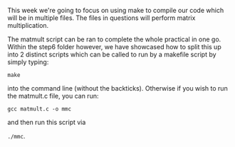 This week we're going to focus on using make to compile our code which will be in multiple files. The files in questions will perform matrix multiplication.

The matmult script can be ran to complete the whole practical in one go. 
Within the step6 folder however, we have showcased how to split this up into 2 distinct scripts which can be called to run by a makefile script by simply typing: 

`make` 

into the command line (without the backticks). 
Otherwise if you wish to run the matmult.c file, you can run: 

`gcc matmult.c -o mmc` 

and then run this script via 

`./mmc`.
